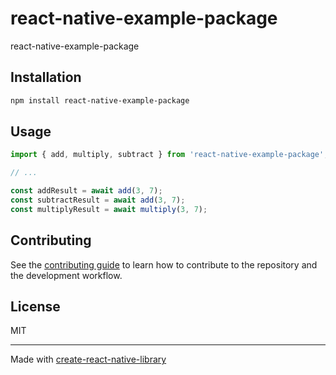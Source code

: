 # react-native-example-package

react-native-example-package

## Installation

```sh
npm install react-native-example-package
```

## Usage

```js
import { add, multiply, subtract } from 'react-native-example-package';

// ...

const addResult = await add(3, 7);
const subtractResult = await add(3, 7);
const multiplyResult = await multiply(3, 7);
```

## Contributing

See the [contributing guide](CONTRIBUTING.md) to learn how to contribute to the repository and the development workflow.

## License

MIT

---

Made with [create-react-native-library](https://github.com/callstack/react-native-builder-bob)
